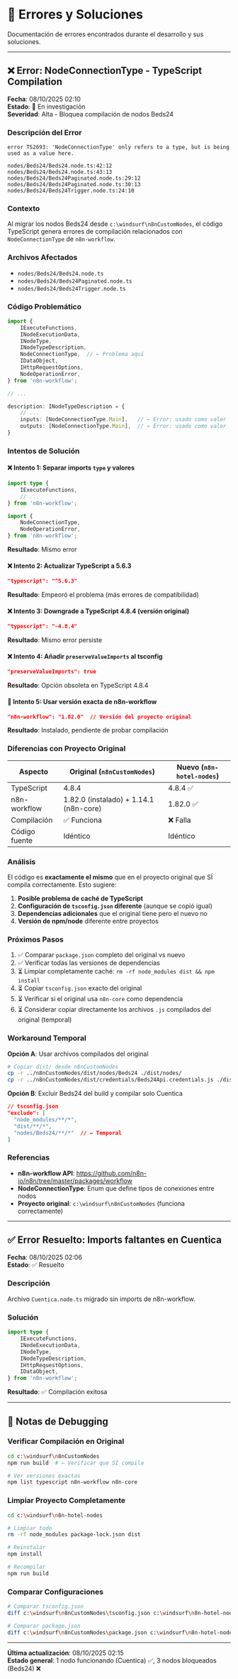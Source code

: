 # 🐛 Errores y Soluciones

Documentación de errores encontrados durante el desarrollo y sus soluciones.

---

## ❌ Error: NodeConnectionType - TypeScript Compilation

**Fecha**: 08/10/2025 02:10  
**Estado**: 🔄 En investigación  
**Severidad**: Alta - Bloquea compilación de nodos Beds24

### Descripción del Error

```
error TS2693: 'NodeConnectionType' only refers to a type, but is being used as a value here.

nodes/Beds24/Beds24.node.ts:42:12
nodes/Beds24/Beds24.node.ts:43:13
nodes/Beds24/Beds24Paginated.node.ts:29:12
nodes/Beds24/Beds24Paginated.node.ts:30:13
nodes/Beds24/Beds24Trigger.node.ts:24:10
```

### Contexto

Al migrar los nodos Beds24 desde `c:\windsurf\n8nCustomNodes`, el código TypeScript genera errores de compilación relacionados con `NodeConnectionType` de `n8n-workflow`.

### Archivos Afectados

- `nodes/Beds24/Beds24.node.ts`
- `nodes/Beds24/Beds24Paginated.node.ts`
- `nodes/Beds24/Beds24Trigger.node.ts`

### Código Problemático

```typescript
import {
	IExecuteFunctions,
	INodeExecutionData,
	INodeType,
	INodeTypeDescription,
	NodeConnectionType,  // ← Problema aquí
	IDataObject,
	IHttpRequestOptions,
	NodeOperationError,
} from 'n8n-workflow';

// ...

description: INodeTypeDescription = {
	// ...
	inputs: [NodeConnectionType.Main],   // ← Error: usado como valor
	outputs: [NodeConnectionType.Main],  // ← Error: usado como valor
}
```

### Intentos de Solución

#### ❌ Intento 1: Separar imports `type` y valores
```typescript
import type {
	IExecuteFunctions,
	// ...
} from 'n8n-workflow';

import {
	NodeConnectionType,
	NodeOperationError,
} from 'n8n-workflow';
```
**Resultado**: Mismo error

#### ❌ Intento 2: Actualizar TypeScript a 5.6.3
```json
"typescript": "^5.6.3"
```
**Resultado**: Empeoró el problema (más errores de compatibilidad)

#### ❌ Intento 3: Downgrade a TypeScript 4.8.4 (versión original)
```json
"typescript": "~4.8.4"
```
**Resultado**: Mismo error persiste

#### ❌ Intento 4: Añadir `preserveValueImports` al tsconfig
```json
"preserveValueImports": true
```
**Resultado**: Opción obsoleta en TypeScript 4.8.4

#### 🔄 Intento 5: Usar versión exacta de n8n-workflow
```json
"n8n-workflow": "1.82.0"  // Versión del proyecto original
```
**Resultado**: Instalado, pendiente de probar compilación

### Diferencias con Proyecto Original

| Aspecto | Original (`n8nCustomNodes`) | Nuevo (`n8n-hotel-nodes`) |
|---------|----------------------------|---------------------------|
| TypeScript | 4.8.4 | 4.8.4 ✅ |
| n8n-workflow | 1.82.0 (instalado) + 1.14.1 (n8n-core) | 1.82.0 ✅ |
| Compilación | ✅ Funciona | ❌ Falla |
| Código fuente | Idéntico | Idéntico |

### Análisis

El código es **exactamente el mismo** que en el proyecto original que SÍ compila correctamente. Esto sugiere:

1. **Posible problema de caché de TypeScript**
2. **Configuración de `tsconfig.json` diferente** (aunque se copió igual)
3. **Dependencias adicionales** que el original tiene pero el nuevo no
4. **Versión de npm/node** diferente entre proyectos

### Próximos Pasos

1. ✅ Comparar `package.json` completo del original vs nuevo
2. ✅ Verificar todas las versiones de dependencias
3. ⏳ Limpiar completamente caché: `rm -rf node_modules dist && npm install`
4. ⏳ Copiar `tsconfig.json` exacto del original
5. ⏳ Verificar si el original usa `n8n-core` como dependencia
6. ⏳ Considerar copiar directamente los archivos `.js` compilados del original (temporal)

### Workaround Temporal

**Opción A**: Usar archivos compilados del original
```bash
# Copiar dist/ desde n8nCustomNodes
cp -r ../n8nCustomNodes/dist/nodes/Beds24 ./dist/nodes/
cp -r ../n8nCustomNodes/dist/credentials/Beds24Api.credentials.js ./dist/credentials/
```

**Opción B**: Excluir Beds24 del build y compilar solo Cuentica
```json
// tsconfig.json
"exclude": [
  "node_modules/**/*",
  "dist/**/*",
  "nodes/Beds24/**/*"  // ← Temporal
]
```

### Referencias

- **n8n-workflow API**: https://github.com/n8n-io/n8n/tree/master/packages/workflow
- **NodeConnectionType**: Enum que define tipos de conexiones entre nodos
- **Proyecto original**: `c:\windsurf\n8nCustomNodes` (funciona correctamente)

---

## ✅ Error Resuelto: Imports faltantes en Cuentica

**Fecha**: 08/10/2025 02:06  
**Estado**: ✅ Resuelto  

### Descripción
Archivo `Cuentica.node.ts` migrado sin imports de n8n-workflow.

### Solución
```typescript
import type {
	IExecuteFunctions,
	INodeExecutionData,
	INodeType,
	INodeTypeDescription,
	IHttpRequestOptions,
	IDataObject,
} from 'n8n-workflow';
```

**Resultado**: ✅ Compilación exitosa

---

## 📝 Notas de Debugging

### Verificar Compilación en Original

```bash
cd c:\windsurf\n8nCustomNodes
npm run build  # ← Verificar que SÍ compila

# Ver versiones exactas
npm list typescript n8n-workflow n8n-core
```

### Limpiar Proyecto Completamente

```bash
cd c:\windsurf\n8n-hotel-nodes

# Limpiar todo
rm -rf node_modules package-lock.json dist

# Reinstalar
npm install

# Recompilar
npm run build
```

### Comparar Configuraciones

```bash
# Comparar tsconfig.json
diff c:\windsurf\n8nCustomNodes\tsconfig.json c:\windsurf\n8n-hotel-nodes\tsconfig.json

# Comparar package.json
diff c:\windsurf\n8nCustomNodes\package.json c:\windsurf\n8n-hotel-nodes\package.json
```

---

**Última actualización**: 08/10/2025 02:15  
**Estado general**: 1 nodo funcionando (Cuentica) ✅, 3 nodos bloqueados (Beds24) ❌
